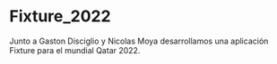 # Fixture_2022
Junto a Gaston Disciglio y Nicolas Moya desarrollamos una aplicación Fixture para el mundial Qatar 2022. 
